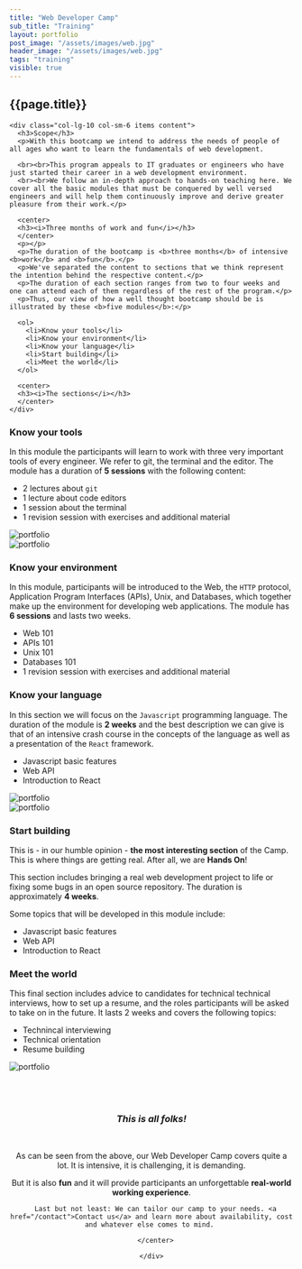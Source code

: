 ```yaml
---
title: "Web Developer Camp"
sub_title: "Training"
layout: portfolio
post_image: "/assets/images/web.jpg"
header_image: "/assets/images/web.jpg"
tags: "training"
visible: true
---
```


<section class="spotlight-portfolio portfolio2">
<div class="container">
  <div class="row">
    <div class="col-lg-12 text-center">
      <h2 class="title">{{page.title}}</h2>
    </div>
  </div>
  <div class="row">
   
    <div class="col-lg-10 col-sm-6 items content">
      <h3>Scope</h3>
      <p>With this bootcamp we intend to address the needs of people of all ages who want to learn the fundamentals of web development.

      <br><br>This program appeals to IT graduates or engineers who have just started their career in a web development environment.
      <br><br>We follow an in-depth approach to hands-on teaching here. We cover all the basic modules that must be conquered by well versed engineers and will help them continuously improve and derive greater pleasure from their work.</p>

      <center>
      <h3><i>Three months of work and fun</i></h3>
      </center>
      <p></p>
      <p>The duration of the bootcamp is <b>three months</b> of intensive <b>work</b> and <b>fun</b>.</p>
      <p>We've separated the content to sections that we think represent the intention behind the respective content.</p>
      <p>The duration of each section ranges from two to four weeks and one can attend each of them regardless of the rest of the program.</p>
      <p>Thus, our view of how a well thought bootcamp should be is illustrated by these <b>five modules</b>:</p>

      <ol>
        <li>Know your tools</li>
        <li>Know your environment</li>
        <li>Know your language</li>
        <li>Start building</li>
        <li>Meet the world</li>
      </ol>

      <center>
      <h3><i>The sections</i></h3>
      </center>
    </div>
  </div>
 
  <div class="row">
    <div class="col-lg-6 col-xs-12">
      <h3>Know your tools</h3>
      <p>In this module the participants will learn to work with three very important tools of every engineer. We refer to git, the terminal and the editor. The module has a duration of <b>5 sessions</b> with the following content:</p>
      <ul>
        <li> 2 lectures about <code>git</code></li>
        <li> 1 lecture about code editors</li>
        <li> 1 session about the terminal</li>
        <li> 1 revision session with exercises and additional material</li>
      </ul>
    </div>
     <div class="d-none d-sm-block col-sm-6 col-lg-6">
      <img src="/assets/images/tools.jpg" class="image img-fluid" alt="portfolio"/>
    </div>
  </div>
  <div class="row">
    <div class="d-none d-sm-block col-sm-6 col-lg-6">
      <img src="/assets/images/the_web.jpg" class="image img-fluid" alt="portfolio"/>
    </div>
    <div class="col-lg-6 col-xs-12">
      <h3>Know your environment</h3>
      <p>In this module, participants will be introduced to the Web, the <code>HTTP</code> protocol, Application Program Interfaces (APIs), Unix, and Databases, which together make up the environment for developing web applications. The module has <b>6 sessions</b> and lasts two weeks.</p>
      <ul>
        <li> Web 101</li>
        <li> APIs 101</li>
        <li> Unix 101</li>
        <li> Databases 101</li>
        <li> 1 revision session with exercises and additional material</li>
      </ul>
    </div>
  </div>
  <div class="row">
    <div class="col-lg-6 col-xs-12">
      <h3>Know your language</h3>
      <p>In this section we will focus on the <code>Javascript</code> programming language. The duration of the module is <b>2 weeks</b> and the best description we can give is that of an intensive crash course in the concepts of the language as well as a presentation of the <code>React</code> framework.</p>
      <ul>
        <li>Javascript basic features</li>
        <li>Web API</li>
        <li>Introduction to React</li>
      </ul>
    </div>
    <div class="d-none d-sm-block col-sm-6 col-lg-6">
      <img src="/assets/images/web_inner.jpg" class="image img-fluid" alt="portfolio"/>
    </div>
  </div>
  <div class="row">
    <div class="d-none d-sm-block col-sm-6 col-lg-6">
      <img src="/assets/images/build.jpg" class="image img-fluid" alt="portfolio"/>
    </div>
    <div class="col-sm-6 col-xs-12 col-lg-6">
      <h3>Start building</h3>
      <p>This is - in our humble opinion - <b>the most interesting section</b> of the Camp. This is where things are getting real. After all, we are <b>Hands On</b>!</p>
      <p>This section includes bringing a real web development project to life or fixing some bugs in an open source repository. The duration is approximately <b>4 weeks</b>.</p>
      <p>Some topics that will be developed in this module include:</p>
      <ul>
        <li>Javascript basic features</li>
        <li>Web API</li>
        <li>Introduction to React</li>
      </ul>
    </div>
  </div>
  <div class="row">
    <div class="col-lg-6 col-sm-6 col-xs-12">
      <h3>Meet the world</h3>
      <p>This final section includes advice to candidates for technical technical interviews, how to set up a resume, and the roles participants will be asked to take on in the future. It lasts 2 weeks and covers the following topics:</p>
      <ul>
        <li>Technincal interviewing</li>
        <li>Technical orientation</li>
        <li>Resume building</li>
      </ul>
    </div>
    <div class="d-none d-sm-block col-sm-6 col-lg-6">
      <img src="/assets/images/world.jpg" class="image img-fluid" alt="portfolio"/>
    </div>
  </div>
  <div class="row">
    <div class="col-lg-10 col-sm-6 items content">
    <br><br><br>
      <center>
        <h3><i>This is all folks!</i></h3>
      <br>
      <p>
        As can be seen from the above, our Web Developer Camp covers quite a lot. It is intensive, it is challenging, it is demanding.
      </p>
      <p>
        But it is also <b>fun</b> and it will provide participants an unforgettable <b>real-world working experience</b>. 
      </p>
      

      Last but not least: We can tailor our camp to your needs. <a href="/contact">Contact us</a> and learn more about availability, cost and whatever else comes to mind. 

      </center>
      
    </div>
  </div>
</div>
</section>